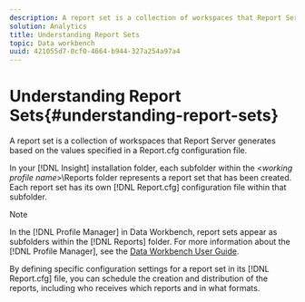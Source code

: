 ```yaml
---
description: A report set is a collection of workspaces that Report Server generates based on the values specified in a Report.cfg configuration file.
solution: Analytics
title: Understanding Report Sets
topic: Data workbench
uuid: 421055d7-0cf0-4664-b944-327a254a97a4
---
```


# Understanding Report Sets{#understanding-report-sets}

A report set is a collection of workspaces that Report Server generates based on the values specified in a Report.cfg configuration file.

In your [!DNL Insight] installation folder, each subfolder within the <*working profile name*>\Reports folder represents a report set that has been created. Each report set has its own [!DNL Report.cfg] configuration file within that subfolder.

>[!NOTE]
>
>In the [!DNL Profile Manager] in Data Workbench, report sets appear as subfolders within the [!DNL Reports] folder. For more information about the [!DNL Profile Manager], see the [Data Workbench User Guide](https://docs.adobe.com/content/help/en/data-workbench/using/home.html#Data_Workbench_Help).

By defining specific configuration settings for a report set in its [!DNL Report.cfg] file, you can schedule the creation and distribution of the reports, including who receives which reports and in what formats. 
